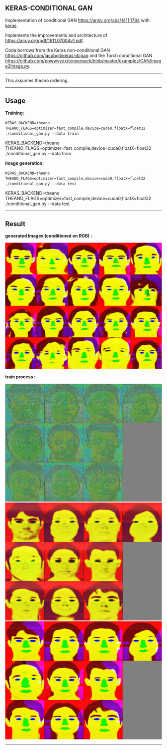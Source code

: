 ## KERAS-CONDITIONAL GAN ##

Implementation of conditional GAN https://arxiv.org/abs/1411.1784 with [keras](https://github.com/fchollet/keras).

Implements the improvements and architecture of https://arxiv.org/pdf/1611.07004v1.pdf.

Code borrows from the Keras non-conditional GAN https://github.com/jacobgil/keras-dcgan and the Torch conditional GAN https://github.com/ppwwyyxx/tensorpack/blob/master/examples/GAN/Image2Image.py.

---

This assumes theano ordering.

---

## Usage


**Training:**

 `KERAS_BACKEND=theano THEANO_FLAGS=optimizer=fast_compile,device=cuda0,floatX=float32 ./conditional_gan.py --data train`



  KERAS_BACKEND=theano THEANO_FLAGS=optimizer=fast_compile,device=cuda0,floatX=float32 ./conditional_gan.py --data train



**Image generation:**

 `KERAS_BACKEND=theano THEANO_FLAGS=optimizer=fast_compile,device=cuda0,floatX=float32 ./conditional_gan.py --data test`



  KERAS_BACKEND=theano THEANO_FLAGS=optimizer=fast_compile,device=cuda0,floatX=float32 ./conditional_gan.py --data test


---


## Result



**generated images (conditioned on RGB) :** 



![generated_image.png](./assets/generated.png)



**train process :**



![training_process1.gif](./assets/0_0.png)
![training_process2.gif](./assets/13_0.png)
![training_process3.gif](./assets/99_0.png)




---
